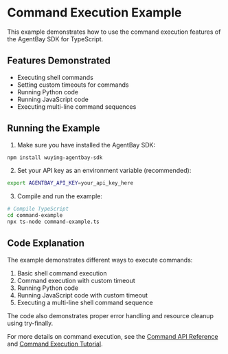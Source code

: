 # Command Execution Example

This example demonstrates how to use the command execution features of the AgentBay SDK for TypeScript.

## Features Demonstrated

- Executing shell commands
- Setting custom timeouts for commands
- Running Python code
- Running JavaScript code
- Executing multi-line command sequences

## Running the Example

1. Make sure you have installed the AgentBay SDK:

```bash
npm install wuying-agentbay-sdk
```

2. Set your API key as an environment variable (recommended):

```bash
export AGENTBAY_API_KEY=your_api_key_here
```

3. Compile and run the example:

```bash
# Compile TypeScript
cd command-example
npx ts-node command-example.ts
```

## Code Explanation

The example demonstrates different ways to execute commands:

1. Basic shell command execution
2. Command execution with custom timeout
3. Running Python code
4. Running JavaScript code with custom timeout
5. Executing a multi-line shell command sequence

The code also demonstrates proper error handling and resource cleanup using try-finally.

For more details on command execution, see the [Command API Reference](../../api-reference/command.md) and [Command Execution Tutorial](../../tutorials/command-execution.md).
